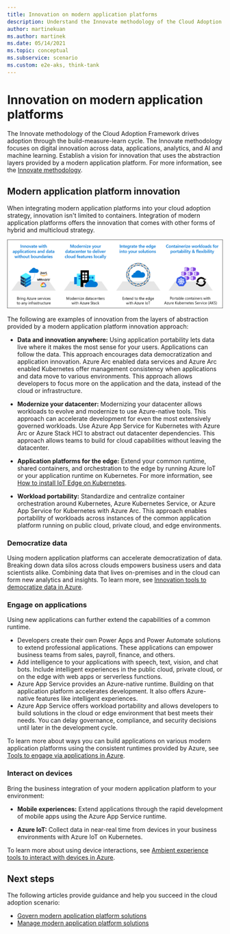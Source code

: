 ```yaml
---
title: Innovation on modern application platforms
description: Understand the Innovate methodology of the Cloud Adoption Framework to establish a modern application platform environment.
author: martinekuan
ms.author: martinek
ms.date: 05/14/2021
ms.topic: conceptual
ms.subservice: scenario
ms.custom: e2e-aks, think-tank
---
```


# Innovation on modern application platforms

The Innovate methodology of the Cloud Adoption Framework drives adoption through the build-measure-learn cycle. The Innovate methodology focuses on digital innovation across data, applications, analytics, and AI and machine learning. Establish a vision for innovation that uses the abstraction layers provided by a modern application platform. For more information, see the [Innovate methodology](../../innovate/index.md).

## Modern application platform innovation

When integrating modern application platforms into your cloud adoption strategy, innovation isn't limited to containers. Integration of modern application platforms offers the innovation that comes with other forms of hybrid and multicloud strategy.

![Diagram showing the various innovation options enabled by the layers of abstraction in a modern application platform.](../../_images/innovate/hybrid-innovation-vision.png)

The following are examples of innovation from the layers of abstraction provided by a modern application platform innovation approach:

- **Data and innovation anywhere:** Using application portability lets data live where it makes the most sense for your users. Applications can follow the data. This approach encourages data democratization and application innovation. Azure Arc enabled data services and Azure Arc enabled Kubernetes offer management consistency when applications and data move to various environments. This approach allows developers to focus more on the application and the data, instead of the cloud or infrastructure.

- **Modernize your datacenter:** Modernizing your datacenter allows workloads to evolve and modernize to use Azure-native tools. This approach can accelerate development for even the most extensively governed workloads. Use Azure App Service for Kubernetes with Azure Arc or Azure Stack HCI to abstract out datacenter dependencies. This approach allows teams to build for cloud capabilities without leaving the datacenter.

- **Application platforms for the edge:** Extend your common runtime, shared containers, and orchestration to the edge by running Azure IoT or your application runtime on Kubernetes. For more information, see [How to install IoT Edge on Kubernetes](/azure/iot-edge/how-to-install-iot-edge-kubernetes).

- **Workload portability:** Standardize and centralize container orchestration around Kubernetes, Azure Kubernetes Service, or Azure App Service for Kubernetes with Azure Arc. This approach enables portability of workloads across instances of the common application platform running on public cloud, private cloud, and edge environments.

### Democratize data

Using modern application platforms can accelerate democratization of data. Breaking down data silos across clouds empowers business users and data scientists alike. Combining data that lives on-premises and in the cloud can form new analytics and insights. To learn more, see [Innovation tools to democratize data in Azure](../../innovate/best-practices/data.md).

### Engage on applications

Using new applications can further extend the capabilities of a common runtime.

- Developers create their own Power Apps and Power Automate solutions to extend professional applications. These applications can empower business teams from sales, payroll, finance, and others.
- Add intelligence to your applications with speech, text, vision, and chat bots. Include intelligent experiences in the public cloud, private cloud, or on the edge with web apps or serverless functions.
- Azure App Service provides an Azure-native runtime. Building on that application platform accelerates development. It also offers Azure-native features like intelligent experiences.
- Azure App Service offers workload portability and allows developers to build solutions in the cloud or edge environment that best meets their needs. You can delay governance, compliance, and security decisions until later in the development cycle.

To learn more about ways you can build applications on various modern application platforms using the consistent runtimes provided by Azure, see [Tools to engage via applications in Azure](../../innovate/best-practices/apps.md).

### Interact on devices

Bring the business integration of your modern application platform to your environment:

- **Mobile experiences:** Extend applications through the rapid development of mobile apps using the Azure App Service runtime.

- **Azure IoT:** Collect data in near-real time from devices in your business environments with Azure IoT on Kubernetes.

To learn more about using device interactions, see [Ambient experience tools to interact with devices in Azure](../../innovate/best-practices/devices.md).

## Next steps

The following articles provide guidance and help you succeed in the cloud adoption scenario:

- [Govern modern application platform solutions](./govern.md)
- [Manage modern application platform solutions](./manage.md)
